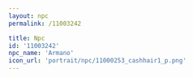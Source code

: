 ```yaml
---
layout: npc
permalink: /11003242

title: Npc
id: '11003242'
npc_name: 'Armano'
icon_url: 'portrait/npc/11000253_cashhair1_p.png'
---
```

